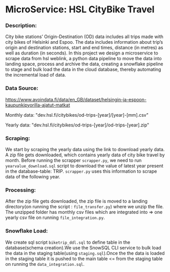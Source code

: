 # MicroService: HSL CityBike Travel  

### Description:  

City bike stations’ Origin-Destination (OD) data includes all trips made with city bikes of Helsinki and Espoo. The data includes information about trip’s origin and destination stations, start and end times, distance (in metres) as well as duration (in seconds). In this project we design a microservice to scrape data from hsl weblink, a python data pipeline to move the data into landing space, process and archive the data, creating a snowflake pipeline to stage and bulk load the data in the cloud database, thereby automating the incremental load of data. 


### Data Source:

https://www.avoindata.fi/data/en_GB/dataset/helsingin-ja-espoon-kaupunkipyorilla-ajatut-matkat

Monthly data: "dev.hsl.fi/citybikes/od-trips-[year]/[year]-[mm].csv" 

Yearly data: "dev.hsl.fi/citybikes/od-trips-[year]/od-trips-[year].zip" 

### Scraping:  

We start by scraping the yearly data using the link to download yearly data. A zip file gets downloaded, which contains yearly data of city bike travel by month.
Before running the scrapper ```scrapper.py```, we need to run ```yearvalue_download.sql``` script to download the value of latest year present in the database-table: TRIP. ```scrapper.py``` uses this information to scrape data of the following year.

### Processing:  

After the zip file gets downloaded, the zip file is moved to a landing directory(on running the script : ```file_transfer.py```) where we unzip the file. The unzipped folder has monthly csv files which are integrated into => one yearly csv file on running ```file_integration.py```.

### Snowflake Load:  

We create sql script ```biketrip_ddl.sql``` to define table in the database(schema creation).We use the SnowSQL CLI service to bulk load the data in the staging table(using ```staging.sql```).Once the the data is loaded in the staging table it is pushed to the main table <= from the staging table on running the ```data_integration.sql```. 





